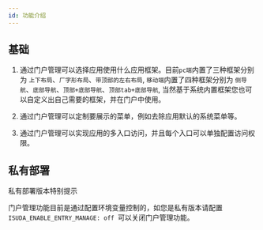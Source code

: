 ```yaml
---
id: 功能介绍
---
```


## 基础


1. 通过门户管理可以选择应用使用什么应用框架。目前`pc端`内置了三种框架分别为 `上下布局`、`厂字形布局`、`带顶部的左右布局`,
`移动端`内置了四种框架分别为 `侧导航`、`底部导航`、`顶部+底部导航`、`顶部tab+底部导航`, 当然基于系统内置框架您也可以自定义出自己需要的框架，并在门户中使用。

2. 通过门户管理可以定制要展示的菜单，例如去除应用默认的系统菜单等。

3. 通过门户管理可以实现应用的多入口访问，并且每个入口可以单独配置访问权限。


## 私有部署

 私有部署版本特别提示


 门户管理功能目前是通过配置环境变量控制的，如您是私有版本请配置 `ISUDA_ENABLE_ENTRY_MANAGE: off `可以关闭门户管理功能。